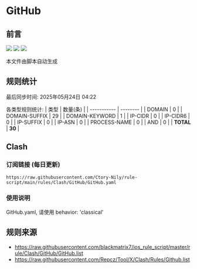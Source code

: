 # GitHub

## 前言
![](https://img.shields.io/badge/%E4%B8%8B%E8%BD%BD%E8%A7%84%E5%88%99-%E5%90%88%E5%B9%B6%E8%A7%84%E5%88%99-blue) ![](https://img.shields.io/badge/%E7%BB%9F%E8%AE%A1%E6%95%B0%E9%87%8F-green) ![](https://img.shields.io/badge/%E7%94%9F%E6%88%90%E8%AE%A2%E9%98%85-8A2BE2)

本文件由脚本自动生成

## 规则统计
最后同步时间: 2025年05月24日 04:22

各类型规则统计:
| 类型        | 数量(条) |
| ----------- | -------- |
| DOMAIN       | 0        | 
| DOMAIN-SUFFIX | 29       | 
| DOMAIN-KEYWORD | 1        | 
| IP-CIDR      | 0        | 
| IP-CIDR6     | 0        | 
| IP-SUFFIX    | 0        | 
| IP-ASN       | 0        | 
| PROCESS-NAME | 0        | 
| AND          | 0        | 
| **TOTAL** | **30** | 
## Clash

### 订阅链接 (每日更新)
```
https://raw.githubusercontent.com/Ctory-Nily/rule-script/main/rules/Clash/GitHub/GitHub.yaml
```

### 使用说明
GitHub.yaml, 请使用 behavior: 'classical'

## 规则来源
- https://raw.githubusercontent.com/blackmatrix7/ios_rule_script/master/rule/Clash/GitHub/GitHub.list 
- https://raw.githubusercontent.com/Repcz/Tool/X/Clash/Rules/Github.list 
